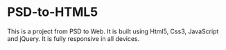 # PSD-to-HTML5
This is a project from PSD to Web.
It is built using Html5, Css3, JavaScript and jQuery.
It is fully responsive in all devices.
